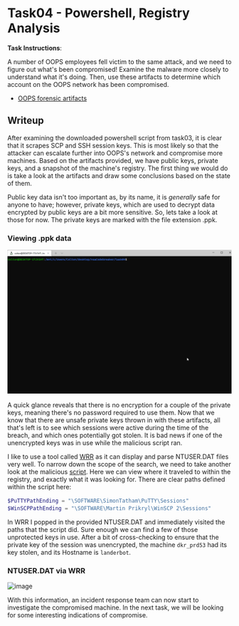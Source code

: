 # Task04 - Powershell, Registry Analysis

**Task Instructions**:

A number of OOPS employees fell victim to the same attack, and we need to figure out what's been compromised! Examine the malware more closely to understand what it's doing. Then, use these artifacts to determine which account on the OOPS network has been compromised.

* [OOPS forensic artifacts]

## Writeup

After examining the downloaded powershell script from task03, it is clear that it scrapes SCP and SSH session keys. This is most likely so that the attacker can escalate further into OOPS's network and compromise more machines. Based on the artifacts provided, we have public keys, private keys, and a snapshot of the machine's registry. The first thing we would do is take a look at the artifacts and draw some conclusions based on the state of them.

Public key data isn't too important as, by its name, it is *generally* safe for anyone to have; however, private keys, which are used to decrypt data encrypted by public keys are a bit more sensitive. So, lets take a look at those for now. The private keys are marked with the file extension .ppk.

### Viewing .ppk data
<img src="https://github.com/colton-gabertan/NSACodeBreaker2021/blob/task04/ppk.gif">

A quick glance reveals that there is no encryption for a couple of the private keys, meaning there's no password required to use them. Now that we know that there are unsafe private keys thrown in with these artifacts, all that's left is to see which sessions were active during the time of the breach, and which ones potentially got stolen. It is bad news if one of the unencrypted keys was in use while the malicious script ran.

I like to use a tool called [WRR] as it can display and parse NTUSER.DAT files very well. To narrow down the scope of the search, we need to take another look at the malicious [script]. Here we can view where it traveled to within the registry, and exactly what it was looking for. There are clear paths defined within the script here:

```powershell
$PuTTYPathEnding = "\SOFTWARE\SimonTatham\PuTTY\Sessions"
$WinSCPPathEnding = "\SOFTWARE\Martin Prikryl\WinSCP 2\Sessions"
```

In WRR I popped in the provided NTUSER.DAT and immediately visited the paths that the script did. Sure enough we can find a few of those unprotected keys in use. After a bit of cross-checking to ensure that the private key of the session was unencrypted, the machine `dkr_prd53` had its key stolen, and its Hostname is `landerbot`.

### NTUSER.DAT via WRR
![image](https://user-images.githubusercontent.com/66766340/146339431-54c971ad-f623-41b4-9fac-4098aa00a5ac.png)

With this information, an incident response team can now start to investigate the compromised machine. In the next task, we will be looking for some interesting indications of compromise.

[OOPS forensic artifacts]: https://github.com/colton-gabertan/NSACodeBreaker2021/blob/task04/artifacts.zip
[WRR]: https://www.mitec.cz/wrr.html
[script]: https://github.com/colton-gabertan/NSACodeBreaker2021/blob/task03/zdfou.sh

